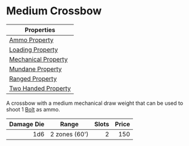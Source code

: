 # Medium Crossbow

| Properties                                                               |
| ------------------------------------------------------------------------ |
| [Ammo Property](../../Weapon%20Properties/Ammo%20Property.md)               |
| [Loading Property](../../Weapon%20Properties/Loading%20Property.md)         |
| [Mechanical Property](../../Weapon%20Properties/Mechanical%20Property.md)   |
| [Mundane Property](../../Material%20Properties/Mundane%20Property.md) |
| [Ranged Property](../../Weapon%20Properties/Ranged%20Property.md)           |
| [Two Handed Property](../../Weapon%20Properties/Two%20Handed%20Property.md) |

A crossbow with a medium mechanical draw weight that can be used to shoot 1 [Bolt](../Ammo/Bolt.md) as ammo.

| Damage Die | Range         | Slots | Price |
| ---------: | ------------- | ----: | ----: |
|        1d6 | 2 zones (60') |     2 |   150 |
